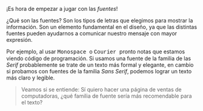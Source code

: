 ¡Es hora de empezar a jugar con las _fuentes_!

¿Qué son las fuentes? Son los tipos de letras que elegimos para mostrar la información. Son un elemento fundamental en el diseño, ya que las distintas fuentes pueden ayudarnos a comunicar nuestro mensaje con mayor expresión.

Por ejemplo, al usar <span style="font-family: Monospace;"> Monospace </span> o <span style="font-family: Courier;"> Courier </span> pronto notas que estamos viendo código de programación. Si usamos una fuente de la familia de las _Serif_ probablemente se trate de un texto más formal y elegante, en cambio si probamos con fuentes de la familia _Sans Serif_, podemos lograr un texto más claro y legible.

>Veamos si se entiende: Sí quiero hacer una página de ventas de computadoras, ¿qué familia de fuente sería más recomendable para el texto?

